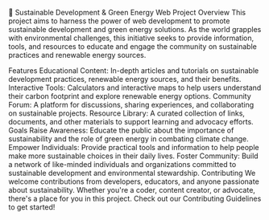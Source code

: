 🌿 Sustainable Development & Green Energy Web Project
Overview
This project aims to harness the power of web development to promote sustainable development and green energy solutions. As the world grapples with environmental challenges, this initiative seeks to provide information, tools, and resources to educate and engage the community on sustainable practices and renewable energy sources.

Features
Educational Content: In-depth articles and tutorials on sustainable development practices, renewable energy sources, and their benefits.
Interactive Tools: Calculators and interactive maps to help users understand their carbon footprint and explore renewable energy options.
Community Forum: A platform for discussions, sharing experiences, and collaborating on sustainable projects.
Resource Library: A curated collection of links, documents, and other materials to support learning and advocacy efforts.
Goals
Raise Awareness: Educate the public about the importance of sustainability and the role of green energy in combating climate change.
Empower Individuals: Provide practical tools and information to help people make more sustainable choices in their daily lives.
Foster Community: Build a network of like-minded individuals and organizations committed to sustainable development and environmental stewardship.
Contributing
We welcome contributions from developers, educators, and anyone passionate about sustainability. Whether you're a coder, content creator, or advocate, there's a place for you in this project. Check out our Contributing Guidelines to get started!
